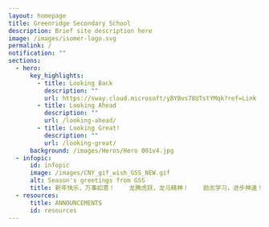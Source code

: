 ```yaml
---
layout: homepage
title: Greenridge Secondary School
description: Brief site description here
image: /images/isomer-logo.svg
permalink: /
notification: ""
sections:
  - hero:
      key_highlights:
        - title: Looking Back
          description: ""
          url: https://sway.cloud.microsoft/yBYBvs78UTstYMqk?ref=Link
        - title: Looking Ahead
          description: ""
          url: /looking-ahead/
        - title: Looking Great!
          description: ""
          url: /looking-great/
      background: /images/Heros/Hero 001v4.jpg
  - infopic:
      id: infopic
      image: /images/CNY_gif_wish_GSS_NEW.gif
      alt: Season's greetings from GSS
      title: 新年快乐，万事如意！    龙腾虎跃，龙马精神！    励志学习，进步神速！    龙年快乐，心想事成！
  - resources:
      title: ANNOUNCEMENTS
      id: resources
---
```

